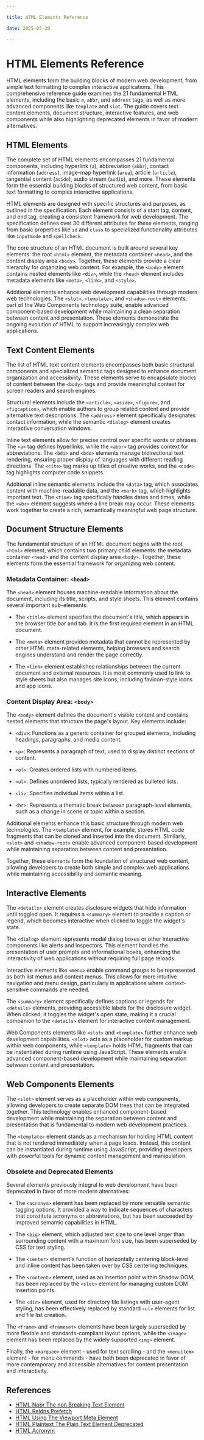 ```yaml
---

title: HTML Elements Reference

date: 2025-05-29

---
```



# HTML Elements Reference

HTML elements form the building blocks of modern web development, from simple text formatting to complex interactive applications. This comprehensive reference guide examines the 21 fundamental HTML elements, including the basic `a`, `abbr`, and `address` tags, as well as more advanced components like `template` and `slot`. The guide covers text content elements, document structure, interactive features, and web components while also highlighting deprecated elements in favor of modern alternatives.


## HTML Elements

The complete set of HTML elements encompasses 21 fundamental components, including hyperlink (`a`), abbreviation (`abbr`), contact information (`address`), image-map hyperlink (`area`), article (`article`), tangential content (`aside`), audio stream (`audio`), and more. These elements form the essential building blocks of structured web content, from basic text formatting to complex interactive applications.

HTML elements are designed with specific structures and purposes, as outlined in the specification. Each element consists of a start tag, content, and end tag, creating a consistent framework for web development. The specification defines over 30 different attributes for these elements, ranging from basic properties like `id` and `class` to specialized functionality attributes like `inputmode` and `spellcheck`.

The core structure of an HTML document is built around several key elements: the root `<html>` element, the metadata container `<head>`, and the content display area `<body>`. Together, these elements provide a clear hierarchy for organizing web content. For example, the `<body>` element contains nested elements like `<div>`, while the `<head>` element includes metadata elements like `<meta>`, `<link>`, and `<style>`.

Additional elements enhance web development capabilities through modern web technologies. The `<slot>`, `<template>`, and `<shadow-root>` elements, part of the Web Components technology suite, enable advanced component-based development while maintaining a clean separation between content and presentation. These elements demonstrate the ongoing evolution of HTML to support increasingly complex web applications.


## Text Content Elements

The list of HTML text content elements encompasses both basic structural components and specialized semantic tags designed to enhance document organization and accessibility. These elements serve to encapsulate blocks of content between the `<body>` tags and provide meaningful context for screen readers and search engines.

Structural elements include the `<article>`, `<aside>`, `<figure>`, and `<figcaption>`, which enable authors to group related content and provide alternative text descriptions. The `<address>` element specifically designates contact information, while the semantic `<dialog>` element creates interactive conversation windows.

Inline text elements allow for precise control over specific words or phrases. The `<a>` tag defines hyperlinks, while the `<abbr>` tag provides context for abbreviations. The `<bdi>` and `<bdo>` elements manage bidirectional text rendering, ensuring proper display of languages with different reading directions. The `<cite>` tag marks up titles of creative works, and the `<code>` tag highlights computer code snippets.

Additional inline semantic elements include the `<data>` tag, which associates content with machine-readable data, and the `<mark>` tag, which highlights important text. The `<time>` tag specifically handles dates and times, while the `<wbr>` element suggests where a line break may occur. These elements work together to create a rich, semantically meaningful web page structure.


## Document Structure Elements

The fundamental structure of an HTML document begins with the root `<html>` element, which contains two primary child elements: the metadata container `<head>` and the content display area `<body>`. Together, these elements form the essential framework for organizing web content.


### Metadata Container: `<head>`

The `<head>` element houses machine-readable information about the document, including its title, scripts, and style sheets. This element contains several important sub-elements:

- The `<title>` element specifies the document's title, which appears in the browser title bar and tab. It is the first required element in an HTML document.

- The `<meta>` element provides metadata that cannot be represented by other HTML meta-related elements, helping browsers and search engines understand and render the page correctly.

- The `<link>` element establishes relationships between the current document and external resources. It is most commonly used to link to style sheets but also manages site icons, including favicon-style icons and app icons.


### Content Display Area: `<body>`

The `<body>` element defines the document's visible content and contains nested elements that structure the page's layout. Key elements include:

- `<div>`: Functions as a generic container for grouped elements, including headings, paragraphs, and media content.

- `<p>`: Represents a paragraph of text, used to display distinct sections of content.

- `<ol>`: Creates ordered lists with numbered items.

- `<ul>`: Defines unordered lists, typically rendered as bulleted lists.

- `<li>`: Specifies individual items within a list.

- `<hr>`: Represents a thematic break between paragraph-level elements, such as a change in scene or topic within a section.

Additional elements enhance this basic structure through modern web technologies. The `<template>` element, for example, stores HTML code fragments that can be cloned and inserted into the document. Similarly, `<slot>` and `<shadow-root>` enable advanced component-based development while maintaining separation between content and presentation.

Together, these elements form the foundation of structured web content, allowing developers to create both simple and complex web applications while maintaining accessibility and semantic meaning.


## Interactive Elements

The `<details>` element creates disclosure widgets that hide information until toggled open. It requires a `<summary>` element to provide a caption or legend, which becomes interactive when clicked to toggle the widget's state.

The `<dialog>` element represents modal dialog boxes or other interactive components like alerts and inspectors. This element handles the presentation of user prompts and informational boxes, enhancing the interactivity of web applications without requiring full page reloads.

Interactive elements like `<menu>` enable command groups to be represented as both list menus and context menus. This allows for more intuitive navigation and menu design, particularly in applications where context-sensitive commands are needed.

The `<summary>` element specifically defines captions or legends for `<details>` elements, providing accessible labels for the disclosure widget. When clicked, it toggles the widget's open state, making it a crucial companion to the `<details>` element for interactive content management.

Web Components elements like `<slot>` and `<template>` further enhance web development capabilities. `<slot>` acts as a placeholder for custom markup within web components, while `<template>` holds HTML fragments that can be instantiated during runtime using JavaScript. These elements enable advanced component-based development while maintaining separation between content and presentation.


## Web Components Elements

The `<slot>` element serves as a placeholder within web components, allowing developers to create separate DOM trees that can be integrated together. This technology enables enhanced component-based development while maintaining the separation between content and presentation that is fundamental to modern web development practices.

The `<template>` element stands as a mechanism for holding HTML content that is not rendered immediately when a page loads. Instead, this content can be instantiated during runtime using JavaScript, providing developers with powerful tools for dynamic content management and manipulation.


### Obsolete and Deprecated Elements

Several elements previously integral to web development have been deprecated in favor of more modern alternatives:

- The `<acronym>` element has been replaced by more versatile semantic tagging options. It provided a way to indicate sequences of characters that constitute acronyms or abbreviations, but has been succeeded by improved semantic capabilities in HTML.

- The `<big>` element, which adjusted text size to one level larger than surrounding content with a maximum font size, has been superseded by CSS for text styling.

- The `<center>` element's function of horizontally centering block-level and inline content has been taken over by CSS centering techniques.

- The `<content>` element, used as an insertion point within Shadow DOM, has been replaced by the `<slot>` element for managing custom DOM insertion points.

- The `<dir>` element, used for directory file listings with user-agent styling, has been effectively replaced by standard `<ul>` elements for list and file list creation.

The `<frame>` and `<frameset>` elements have been largely superseded by more flexible and standards-compliant layout options, while the `<image>` element has been replaced by the widely supported `<img>` element.

Finally, the `<marquee>` element - used for text scrolling - and the `<menuitem>` element - for menu commands - have both been deprecated in favor of more contemporary and accessible alternatives for content presentation and interactivity.

## References

- [HTML Nobr The non Breaking Text Element](https://github.com/serpuniversity/learn/blob/main/html/HTML%20Nobr%20The%20non%20Breaking%20Text%20Element.md)
- [HTML Reldns Prefetch](https://github.com/serpuniversity/learn/blob/main/html/HTML%20Reldns%20Prefetch.md)
- [HTML Using The Viewport Meta Element](https://github.com/serpuniversity/learn/blob/main/html/HTML%20Using%20The%20Viewport%20Meta%20Element.md)
- [HTML Plaintext The Plain Text Element Deprecated](https://github.com/serpuniversity/learn/blob/main/html/HTML%20Plaintext%20The%20Plain%20Text%20Element%20Deprecated.md)
- [HTML Acronym](https://github.com/serpuniversity/learn/blob/main/html/HTML%20Acronym.md)